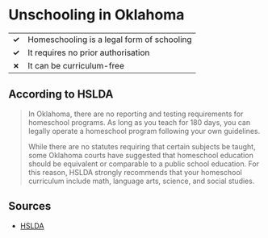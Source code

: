 # Unschooling in Oklahoma
| | |
|-|-|
| __✓__ | Homeschooling is a legal form of schooling |
| __✓__ | It requires no prior authorisation |
| __✗__ | It can be curriculum-free |

## According to HSLDA

> In Oklahoma, there are no reporting and testing requirements for homeschool programs. As long as you teach for 180 days, you can legally operate a homeschool program following your own guidelines.
>
> While there are no statutes requiring that certain subjects be taught, some Oklahoma courts have suggested that homeschool education should be equivalent or comparable to a public school education. For this reason, HSLDA strongly recommends that your homeschool curriculum include math, language arts, science, and social studies.

## Sources

* [HSLDA](https://hslda.org/post/how-to-comply-with-oklahomas-homeschool-law)
